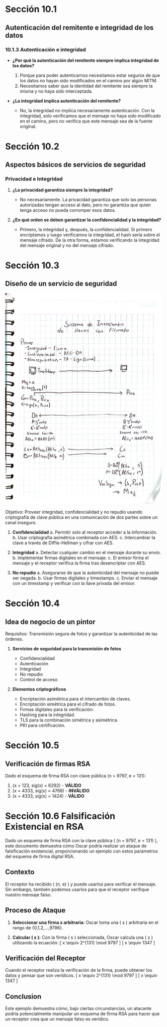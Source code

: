 # Sección 10.1

## Autenticación del remitente e integridad de los datos

### 10.1.3 Autenticación e integridad

- **¿Por qué la autenticación del remitente siempre implica integridad de los datos?**
  1. Porque para poder autenticarnos necesitamos estar seguros de que los datos no hayan sido modificados en el camino por algún MITM.
  2. Necesitamos saber que la identidad del remitente sea siempre la misma y no haya sido interceptada.

- **¿La integridad implica autenticación del remitente?**
  - No, la integridad no implica necesariamente autenticación. Con la integridad, solo verificamos que el mensaje no haya sido modificado en el camino, pero no verifica que este mensaje sea de la fuente original.

# Sección 10.2

## Aspectos básicos de servicios de seguridad

### Privacidad e Integridad

1. **¿La privacidad garantiza siempre la integridad?**
   - No necesariamente. La privacidad garantiza que solo las personas autorizadas tengan acceso al dato, pero no garantiza que quien tenga acceso no pueda corromper esos datos.

2. **¿En qué orden se deben garantizar la confidencialidad y la integridad?**
   - Primero, la integridad y, después, la confidencialidad. Si primero encriptamos y luego verificamos la integridad, el hash sería sobre el mensaje cifrado. De la otra forma, estamos verificando la integridad del mensaje original y no del mensaje cifrado.

# Sección 10.3

## Diseño de un servicio de seguridad

![Imagen](https://github.com/JorgeFigueroa-Iteso/Cripto-1/blob/main/FIRMAS-DIGITALES/aa.jpg)

Objetivo: Proveer integridad, confidencialidad y no repudio usando criptografía de clave pública en una comunicación de dos partes sobre un canal inseguro.

1. **Confidencialidad**
   a. Permitir solo al receptor acceder a la información.
   b. Usar criptografía asimétrica combinada con AES.
   c. Intercambiar la clave a través de Diffie-Hellman y cifrar con AES.

2. **Integridad**
   a. Detectar cualquier cambio en el mensaje durante su envío.
   b. Implementar firmas digitales en el mensaje.
   c. El emisor firma el mensaje y el receptor verifica la firma tras desencriptar con AES.

3. **No repudio**
   a. Asegurarse de que la autenticidad del mensaje no puede ser negada.
   b. Usar firmas digitales y timestamps.
   c. Enviar el mensaje con un timestamp y verificar con la llave privada del emisor.

# Sección 10.4

## Idea de negocio de un pintor

Requisitos: Transmisión segura de fotos y garantizar la autenticidad de las órdenes.

1. **Servicios de seguridad para la transmisión de fotos**
   - Confidencialidad
   - Autenticación
   - Integridad
   - No repudio
   - Control de acceso

2. **Elementos criptográficos**
   - Encriptación asimétrica para el intercambio de claves.
   - Encriptación simétrica para el cifrado de fotos.
   - Firmas digitales para la verificación.
   - Hashing para la integridad.
   - TLS para la combinación simétrica y asimétrica.
   - PKI para certificación.

# Sección 10.5

## Verificación de firmas RSA

Dado el esquema de firma RSA con clave pública (n = 9797, e = 131):

1. (x = 123, sig(x) = 6292) - **VÁLIDO**
2. (x = 4333, sig(x) = 4768) - **INVÁLIDO**
3. (x = 4333, sig(x) = 1424) - **VÁLIDO**

# Sección 10.6 Falsificación Existencial en RSA

Dado un esquema de firma RSA con la clave pública \( (n = 9797, e = 131) \), este documento demuestra cómo Oscar podría realizar un ataque de falsificación existencial, proporcionando un ejemplo con estos parámetros del esquema de firma digital RSA.

## Contexto

El receptor ha recibido \( (n, e) \) y puede usarlos para verificar el mensaje. Sin embargo, también podemos usarlos para que el receptor verifique nuestro mensaje falso.

## Proceso de Ataque

1. **Seleccionar una firma s arbitraria:**
   Oscar toma una \( s \) arbitraria en el rango de {0,1,2,…,9796}.
   
2. **Calcular \( x \):**
   Con la firma \( s \) seleccionada, Oscar calcula una \( x \) utilizando la ecuación: 
   \[ x \equiv 2^{131} \mod 9797 \]
   \[ x \equiv 1347 \]

## Verificación del Receptor

Cuando el receptor realiza la verificación de la firma, puede obtener los datos y pensar que son verídicos.
\[ x \equiv 2^{131} \mod 9797 \]
\[ x \equiv 1347 \]

## Conclusion

Este ejemplo demuestra cómo, bajo ciertas circunstancias, un atacante podría potencialmente manipular un esquema de firma RSA para hacer que un receptor crea que un mensaje falso es verídico.

